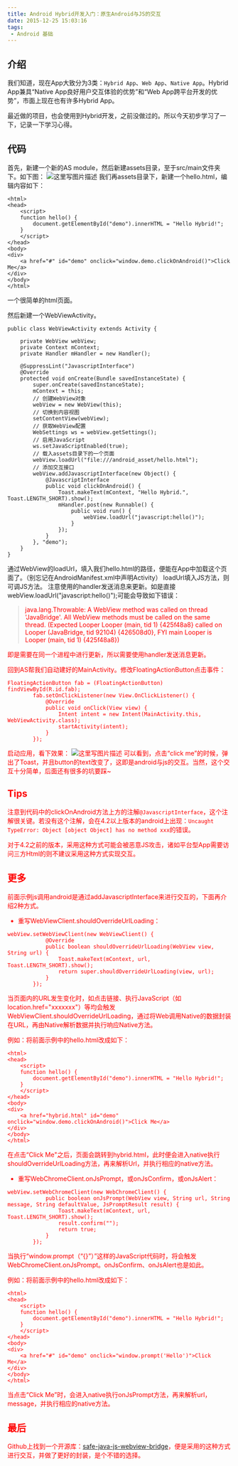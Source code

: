 ```yaml
---
title: Android Hybrid开发入门：原生Android与JS的交互
date: 2015-12-25 15:03:16
tags:
 - Android 基础
---
```


## 介绍
我们知道，现在App大致分为3类：``Hybrid App``、``Web App``、``Native App``。Hybrid App兼具“Native App良好用户交互体验的优势”和“Web App跨平台开发的优势”，市面上现在也有许多Hybrid App。

最近做的项目，也会使用到Hybrid开发，之前没做过的。所以今天初步学习了一下，记录一下学习心得。

## 代码
首先，新建一个新的AS module，然后新建assets目录，至于src/main文件夹下。如下图：
![这里写图片描述](https://images-1258496336.cos.ap-chengdu.myqcloud.com/2015/12/hybrid-introduction1.png)
我们再assets目录下，新建一个hello.html，编辑内容如下：
```
<html>
<head>
    <script>
    function hello() {
        document.getElementById("demo").innerHTML = "Hello Hybrid!";
    }
    </script>
</head>
<body>
<div>
    <a href="#" id="demo" onclick="window.demo.clickOnAndroid()">Click Me</a>
</div>
</body>
</html>
```
一个很简单的html页面。

<!--more-->

然后新建一个WebViewActivity。
```
public class WebViewActivity extends Activity {

    private WebView webView;
    private Context mContext;
    private Handler mHandler = new Handler();

    @SuppressLint("JavascriptInterface")
    @Override
    protected void onCreate(Bundle savedInstanceState) {
        super.onCreate(savedInstanceState);
        mContext = this;
        // 创建WebView对象
        webView = new WebView(this);
        // 切换到内容视图
        setContentView(webView);
        // 获取WebView配置
        WebSettings ws = webView.getSettings();
        // 启用JavaScript
        ws.setJavaScriptEnabled(true);
        // 载入assets目录下的一个页面
        webView.loadUrl("file:///android_asset/hello.html");
        // 添加交互接口
        webView.addJavascriptInterface(new Object() {
            @JavascriptInterface
            public void clickOnAndroid() {
                Toast.makeText(mContext, "Hello Hybrid.", Toast.LENGTH_SHORT).show();
                mHandler.post(new Runnable() {
                    public void run() {
                        webView.loadUrl("javascript:hello()");
                    }
                });
            }
        }, "demo");
    }
}
```
通过WebView的loadUrl，填入我们hello.html的路径，便能在App中加载这个页面了。（别忘记在AndroidManifest.xml中声明Activity）
loadUrl填入JS方法，则可调JS方法。
注意使用的handler发送消息来更新。如是直接webView.loadUrl("javascript:hello()");可能会导致如下错误：

 > <font color=red>java.lang.Throwable: A WebView method was called on thread 'JavaBridge'. All WebView methods must be called on the same thread. (Expected Looper Looper (main, tid 1) {425f48a8} called on Looper (JavaBridge, tid 92104) {426508d0}, FYI main Looper is Looper (main, tid 1) {425f48a8})

即是需要在同一个进程中进行更新，所以需要使用handler发送消息更新。

回到AS帮我们自动建好的MainActivity。修改FloatingActionButton点击事件：
```
FloatingActionButton fab = (FloatingActionButton) findViewById(R.id.fab);
        fab.setOnClickListener(new View.OnClickListener() {
            @Override
            public void onClick(View view) {
                Intent intent = new Intent(MainActivity.this, WebViewActivity.class);
                startActivity(intent);
            }
        });
```
启动应用，看下效果：
![这里写图片描述](https://images-1258496336.cos.ap-chengdu.myqcloud.com/2015/12/hybrid-introduction2.png)
可以看到，点击“click me”的时候，弹出了Toast，并且button的text改变了，这即是android与js的交互。当然，这个交互十分简单，后面还有很多的坑要踩~

## Tips
注意到代码中的clickOnAndroid方法上方的注解``@JavascriptInterface``，这个注解很关键。若没有这个注解，会在4.2以上版本的android上出现：``Uncaught TypeError: Object [object Object] has no method xxx``的错误。

对于4.2之前的版本，采用这种方式可能会被恶意JS攻击，诸如平台型App需要访问三方Html的则不建议采用这种方式实现交互。

## 更多
前面示例js调用android是通过addJavascriptInterface来进行交互的，下面再介绍2种方式。

 - 重写WebViewClient.shouldOverrideUrlLoading：
```
webView.setWebViewClient(new WebViewClient() {
            @Override
            public boolean shouldOverrideUrlLoading(WebView view, String url) {
                Toast.makeText(mContext, url, Toast.LENGTH_SHORT).show();
                return super.shouldOverrideUrlLoading(view, url);
            }
        });
```
当页面内的URL发生变化时，如点击链接、执行JavaScript（如location.href="xxxxxxx"）等均会触发WebViewClient.shouldOverrideUrlLoading，通过将Web调用Native的数据封装在URL，再由Native解析数据并执行响应Native方法。

例如：将前面示例中的hello.html改成如下：
```
<html>
<head>
    <script>
    function hello() {
        document.getElementById("demo").innerHTML = "Hello Hybrid!";
    }
    </script>
</head>
<body>
<div>
    <a href="hybrid.html" id="demo" onclick="window.demo.clickOnAndroid()">Click Me</a>
</div>
</body>
</html>
```
在点击“Click Me"之后，页面会跳转到hybrid.html，此时便会进入native执行shouldOverrideUrlLoading方法，再来解析Url，并执行相应的native方法。

 -  重写WebChromeClient.onJsPrompt，或onJsConfirm，或onJsAlert：
```
webView.setWebChromeClient(new WebChromeClient() {
            public boolean onJsPrompt(WebView view, String url, String message, String defaultValue, JsPromptResult result) {
                Toast.makeText(mContext, url, Toast.LENGTH_SHORT).show();
                result.confirm("");
                return true;
            }
        });
```
当执行“window.prompt（“{}”）”这样的JavaScript代码时，将会触发WebChromeClient.onJsPrompt。onJsConfirm、onJsAlert也是如此。

例如：将前面示例中的hello.html改成如下：
```
<html>
<head>
    <script>
    function hello() {
        document.getElementById("demo").innerHTML = "Hello Hybrid!";
    }
    </script>
</head>
<body>
<div>
    <a href="#" id="demo" onclick="window.prompt('Hello')">Click Me</a>
</div>
</body>
</html>
```
当点击“Click Me”时，会进入native执行onJsPrompt方法，再来解析url，message，并执行相应的native方法。

## 最后
Github上找到一个开源库：[safe-java-js-webview-bridge](https://github.com/pedant/safe-java-js-webview-bridge)，便是采用的这种方式进行交互，并做了更好的封装，是个不错的选择。
